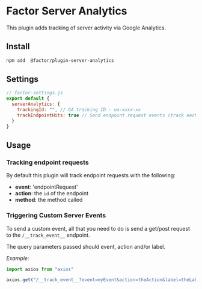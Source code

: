# Factor Server Analytics

This plugin adds tracking of server activity via Google Analytics.

## Install

```bash
npm add  @factor/plugin-server-analytics
```

## Settings

```js
// factor-settings.js
export default {
  serverAnalytics: {
    trackingId: "", // GA tracking ID - ua-xxxx-xx
    trackEndpointHits: true // Send endpoint request events (track each endpoint request)
  }
}
```

## Usage

### Tracking endpoint requests

By default this plugin will track endpoint requests with the following:

- **event**: 'endpointRequest'
- **action**: the `id` of the endpoint
- **method**: the method called

### Triggering Custom Server Events

To send a custom event, all that you need to do is send a get/post request to the `/__track_event__` endpoint.

The query parameters passed should event, action and/or label.

_Example:_

```js
import axios from "axios"

axios.get("/__track_event__?event=myEvent&action=theAction&label=theLabel")
```
